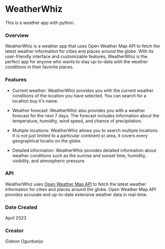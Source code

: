 # WeatherWhiz
This is a weather app with python.
### Overview
WeatherWhiz is a weather app that uses Open Weather Map API to fetch the latest weather information for cities and places around the globe. With its user-friendly interface and customizable features, WeatherWhiz is the perfect app for anyone who wants to stay up-to-date with the weather conditions in their favorite places.

### Features
- Current weather: WeatherWhiz provides you with the current weather conditions of the location you have selected. You can search for a location buy it's name.

- Weather forecast: WeatherWhiz also provides you with a weather forecast for the next 7 days. The forecast includes information about the temperature, humidity, wind speed, and chance of precipitation.

- Multiple locations: WeatherWhiz allows you to search multiple locations. It is not just limited to a particular continent or area, it covers every geographical locatio on the globe.
- Detailed information: WeatherWhiz provides detailed information about weather conditions such as the sunrise and sunset time, humidity, visibility, and atmospheric pressure.

### API
WeatherWhiz uses [Open Weather Map API](https://openweathermap.org/api) to fetch the latest weather information for cities and places around the globe. Open Weather Map API provides accurate and up-to-date extensive weather data in real-time.

### Date Created
April 2023

### Creator
Gideon Ogunbanjo